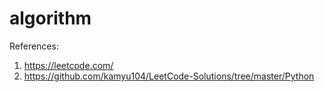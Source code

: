 # algorithm
References:
1. https://leetcode.com/
2. https://github.com/kamyu104/LeetCode-Solutions/tree/master/Python
